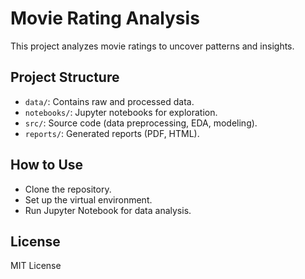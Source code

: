 # Movie Rating Analysis

This project analyzes movie ratings to uncover patterns and insights.

## Project Structure
- `data/`: Contains raw and processed data.
- `notebooks/`: Jupyter notebooks for exploration.
- `src/`: Source code (data preprocessing, EDA, modeling).
- `reports/`: Generated reports (PDF, HTML).

## How to Use
- Clone the repository.
- Set up the virtual environment.
- Run Jupyter Notebook for data analysis.

## License
MIT License
